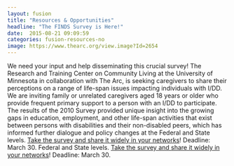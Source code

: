 ```yaml
---
layout: fusion
title: "Resources & Opportunities"
headline: "The FINDS Survey is Here!"
date:  2015-08-21 09:09:59
categories: fusion-resources-no
image: https://www.thearc.org/view.image?Id=2654
---
```

We need your input and help disseminating this crucial survey! The Research and Training Center on Community Living at the University of Minnesota in collaboration with The Arc, is seeking caregivers to share their perceptions on a range of life-span issues impacting individuals with I/DD. We are inviting family or unrelated caregivers aged 18 years or older who provide frequent primary support to a person with an I/DD to participate. The results of the 2010 Survey provided unique insight into the growing gaps in education, employment, and other life-span activities that exist between persons with disabilities and their non-disabled peers, which has informed further dialogue and policy changes at the Federal and State levels. <a href="http://thearc.org/FINDS">Take the survey and share it widely in your networks</a>! Deadline: March 30. Federal and State levels. <a href="http://thearc.org/FINDS">Take the survey and share it widely in your networks</a>! Deadline: March 30.
